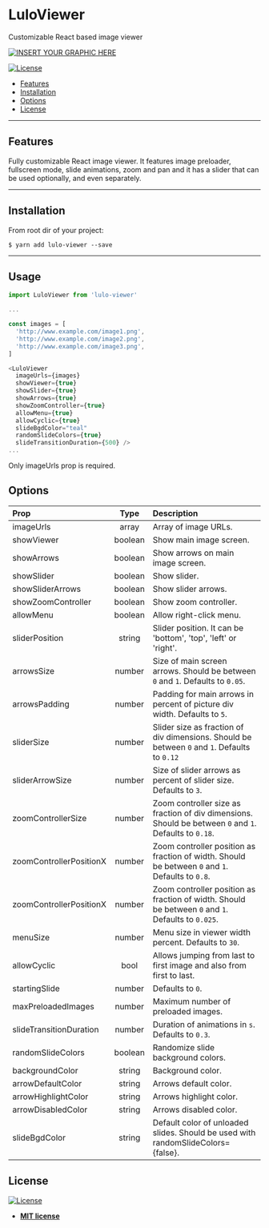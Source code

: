 # LuloViewer

Customizable React based image viewer

[![INSERT YOUR GRAPHIC HERE](https://gdurl.com/2mMv)]()

[![License](http://img.shields.io/:license-mit-blue.svg?style=flat-square)](http://badges.mit-license.org)

- [Features](#features)
- [Installation](#installation)
- [Options](#options)
- [License](#license)

---

## Features

Fully customizable React image viewer. It features image preloader, fullscreen mode, slide animations, zoom and pan and it has a slider that can be used optionally, and even separately.

---

## Installation

From root dir of your project:

```shell
$ yarn add lulo-viewer --save
```

---

## Usage

```javascript
import LuloViewer from 'lulo-viewer'

...

const images = [
  'http://www.example.com/image1.png',
  'http://www.example.com/image2.png',
  'http://www.example.com/image3.png',
]

<LuloViewer
  imageUrls={images}
  showViewer={true}
  showSlider={true}
  showArrows={true}
  showZoomController={true}
  allowMenu={true}
  allowCyclic={true}
  slideBgdColor="teal"
  randomSlideColors={true}
  slideTransitionDuration={500} />
...

```

Only imageUrls prop is required.

## Options

| Prop                    |  Type   | Description                                                                                            |
| :---------------------- | :-----: | :----------------------------------------------------------------------------------------------------- |
| imageUrls               |  array  | Array of image URLs.                                                                                   |
| showViewer              | boolean | Show main image screen.                                                                                |
| showArrows              | boolean | Show arrows on main image screen.                                                                      |
| showSlider              | boolean | Show slider.                                                                                           |
| showSliderArrows        | boolean | Show slider arrows.                                                                                    |
| showZoomController      | boolean | Show zoom controller.                                                                                  |
| allowMenu               | boolean | Allow right-click menu.                                                                                |
| sliderPosition          | string  | Slider position. It can be 'bottom', 'top', 'left' or 'right'.                                         |
| arrowsSize              | number  | Size of main screen arrows. Should be between `0` and `1`. Defaults to `0.05`.                         |
| arrowsPadding           | number  | Padding for main arrows in percent of picture div width. Defaults to `5`.                              |
| sliderSize              | number  | Slider size as fraction of div dimensions. Should be between `0` and `1`. Defaults to `0.12`           |
| sliderArrowSize         | number  | Size of slider arrows as percent of slider size. Defaults to `3`.                                      |
| zoomControllerSize      | number  | Zoom controller size as fraction of div dimensions. Should be between `0` and `1`. Defaults to `0.18`. |
| zoomControllerPositionX | number  | Zoom controller position as fraction of width. Should be between `0` and `1`. Defaults to `0.8`.       |
| zoomControllerPositionX | number  | Zoom controller position as fraction of width. Should be between `0` and `1`. Defaults to `0.025`.     |
| menuSize                | number  | Menu size in viewer width percent. Defaults to `30`.                                                   |
| allowCyclic             |  bool   | Allows jumping from last to first image and also from first to last.                                   |
| startingSlide           | number  | Defaults to `0`.                                                                                       |
| maxPreloadedImages      | number  | Maximum number of preloaded images.                                                                    |
| slideTransitionDuration | number  | Duration of animations in `s`. Defaults to `0.3`.                                                      |
| randomSlideColors       | boolean | Randomize slide background colors.                                                                     |
| backgroundColor         | string  | Background color.                                                                                      |
| arrowDefaultColor       | string  | Arrows default color.                                                                                  |
| arrowHighlightColor     | string  | Arrows highlight color.                                                                                |
| arrowDisabledColor      | string  | Arrows disabled color.                                                                                 |
| slideBgdColor           | string  | Default color of unloaded slides. Should be used with randomSlideColors={false}.                       |

## License

[![License](http://img.shields.io/:license-mit-blue.svg?style=flat-square)](http://badges.mit-license.org)

- **[MIT license](http://opensource.org/licenses/mit-license.php)**
